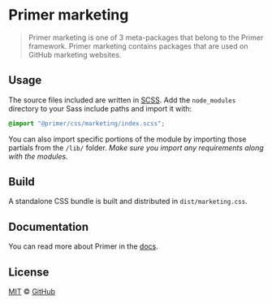 # Primer marketing

> Primer marketing is one of 3 meta-packages that belong to the Primer framework. Primer marketing contains packages that are used on GitHub marketing websites.

## Usage

The source files included are written in [SCSS]. Add the `node_modules` directory to your Sass include paths and import it with:

```scss
@import "@primer/css/marketing/index.scss";
```

You can also import specific portions of the module by importing those partials from the `/lib/` folder. _Make sure you import any requirements along with the modules._

## Build

A standalone CSS bundle is built and distributed in `dist/marketing.css`.

## Documentation

You can read more about Primer in the [docs][docs].

## License

[MIT](./LICENSE) &copy; [GitHub](https://github.com/)

[primer]: https://github.com/primer/css
[docs]: https://primer.style/css
[npm]: https://www.npmjs.com/
[install-npm]: https://docs.npmjs.com/getting-started/installing-node
[scss]: https://sass-lang.com/documentation/syntax#scss
